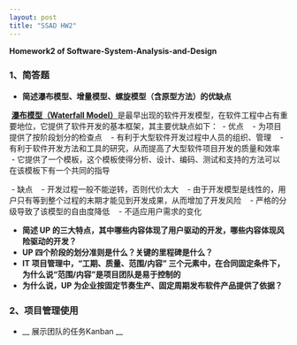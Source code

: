 ```yaml
---
layout: post
title: "SSAD HW2"
---
```

<b>Homework2 of Software-System-Analysis-and-Design</b>

### 1、简答题
- __简述瀑布模型、增量模型、螺旋模型（含原型方法）的优缺点__

  [__瀑布模型（Waterfall Model）__](https://en.wikipedia.org/wiki/Waterfall_model)是最早出现的软件开发模型，在软件工程中占有重要地位，它提供了软件开发的基本框架，其主要优缺点如下：
  - 优点
    - 为项目提供了按阶段划分的检查点
    - 有利于大型软件开发过程中人员的组织、管理
    - 有利于软件开发方法和工具的研究，从而提高了大型软件项目开发的质量和效率
    - 它提供了一个模板，这个模板使得分析、设计、编码、测试和支持的方法可以在该模板下有一个共同的指导
    
  - 缺点
    - 开发过程一般不能逆转，否则代价太大
    - 由于开发模型是线性的，用户只有等到整个过程的末期才能见到开发成果，从而增加了开发风险
    - 严格的分级导致了该模型的自由度降低
    - 不适应用户需求的变化
    
  

- __简述 UP 的三大特点，其中哪些内容体现了用户驱动的开发，哪些内容体现风险驱动的开发？__
- __UP 四个阶段的划分准则是什么？关键的里程碑是什么？__
- __IT 项目管理中，“工期、质量、范围/内容” 三个元素中，在合同固定条件下，为什么说“范围/内容”是项目团队是易于控制的__
- __为什么说，UP 为企业按固定节奏生产、固定周期发布软件产品提供了依据？__

### 2、项目管理使用
- __ 展示团队的任务Kanban __ 




